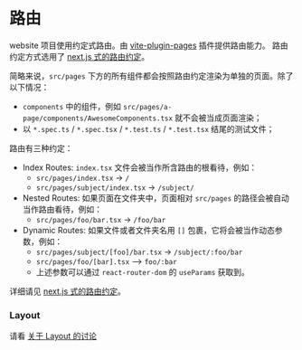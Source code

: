 # 路由

website 项目使用约定式路由。由 [vite-plugin-pages](https://github.com/hannoeru/vite-plugin-pages) 插件提供路由能力。
路由约定方式选用了 [next.js 式的路由约定](https://nextjs.org/docs/routing/introduction)。

简略来说，`src/pages` 下方的所有组件都会按照路由约定渲染为单独的页面。除了以下情况：

- `components` 中的组件，例如 `src/pages/a-page/components/AwesomeComponents.tsx` 就不会被当成页面渲染；
- 以 `*.spec.ts` / `*.spec.tsx` / `*.test.ts` / `*.test.tsx` 结尾的测试文件；

路由有三种约定：

- Index Routes: `index.tsx` 文件会被当作所含路由的根看待，例如：
  - `src/pages/index.tsx` -> `/`
  - `src/pages/subject/index.tsx` -> `/subject/`
- Nested Routes: 如果页面在文件夹中，页面相对 `src/pages` 的路径会被自动当作路由看待，例如：
  - `src/pages/foo/bar.tsx` -> `/foo/bar`
- Dynamic Routes: 如果文件或者文件夹名用 `[]` 包裹，它将会被当作动态参数，例如：
  - `src/pages/subject/[foo]/bar.tsx` -> `/subject/:foo/bar`
  - `src/pages/foo/[bar].tsx` --> `foo/:bar`
  - 上述参数可以通过 `react-router-dom` 的 `useParams` 获取到。

详细请见 [next.js 式的路由约定](https://nextjs.org/docs/routing/introduction)。

### Layout
请看 [关于 Layout 的讨论](https://github.com/bangumi/frontend/discussions/126)

